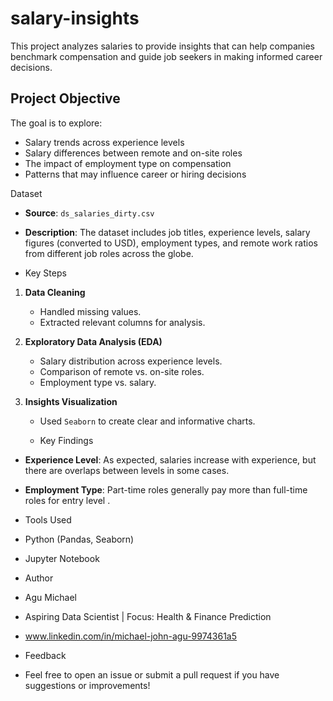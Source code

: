 # salary-insights
This project analyzes salaries to provide insights that can help companies benchmark compensation and guide job seekers in making informed career decisions.

##  Project Objective

The goal is to explore:
- Salary trends across experience levels
- Salary differences between remote and on-site roles
- The impact of employment type on compensation
- Patterns that may influence career or hiring decisions

 Dataset

- **Source**: `ds_salaries_dirty.csv`
- **Description**: The dataset includes job titles, experience levels, salary figures (converted to USD), employment types, and remote work ratios from different job roles across the globe.

- Key Steps

1. **Data Cleaning**  
   - Handled missing values.
   - Extracted relevant columns for analysis.

2. **Exploratory Data Analysis (EDA)**  
   - Salary distribution across experience levels.
   - Comparison of remote vs. on-site roles.
   - Employment type vs. salary.

3. **Insights Visualization**  
   - Used `Seaborn`  to create clear and informative charts.
  
   - Key Findings

- **Experience Level**: As expected, salaries increase with experience, but there are overlaps between levels in some cases.
- **Employment Type**: Part-time roles generally pay more than full-time roles for entry level .

- Tools Used

- Python (Pandas, Seaborn)
- Jupyter Notebook

-  Author
-  Agu Michael
-  Aspiring Data Scientist | Focus: Health & Finance Prediction
-  www.linkedin.com/in/michael-john-agu-9974361a5
-  Feedback
-  Feel free to open an issue or submit a pull request if you have suggestions or improvements!
  



  

